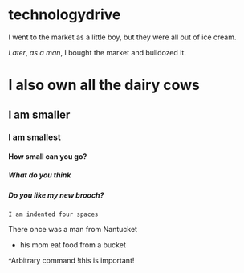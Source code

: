 technologydrive
===============

I went to the market as a little boy, but they were all out of ice cream.

_Later_, *as a man*, I bought the market and bulldozed it.

# I also own all the dairy cows
## I am smaller
### I am smallest
#### How small can you go?
##### What do you think
##### Do you like my new brooch?

    I am indented four spaces

There once was a man from Nantucket
* his mom eat food from a bucket

^Arbitrary command
!this is important!
